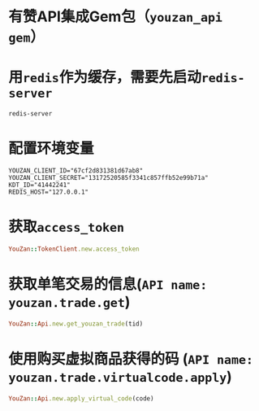 # 有赞API集成Gem包（`youzan_api gem`）


# 用`redis`作为缓存，需要先启动`redis-server`

```
redis-server
```

# 配置环境变量

```
YOUZAN_CLIENT_ID="67cf2d831381d67ab8"
YOUZAN_CLIENT_SECRET="13172520585f3341c857ffb52e99b71a"
KDT_ID="41442241"
REDIS_HOST="127.0.0.1"
```

# 获取`access_token`

```ruby
YouZan::TokenClient.new.access_token
```


# 获取单笔交易的信息(`API name: youzan.trade.get`)

```ruby
YouZan::Api.new.get_youzan_trade(tid)
```



# 使用购买虚拟商品获得的码 (`API name: youzan.trade.virtualcode.apply`)

```ruby
YouZan::Api.new.apply_virtual_code(code)
```
